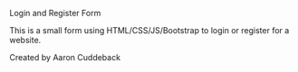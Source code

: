 Login and Register Form

This is a small form using HTML/CSS/JS/Bootstrap to login or register for a website.

Created by Aaron Cuddeback